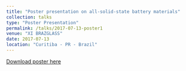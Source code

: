 ```yaml
---
title: "Poster presentation on all-solid-state battery materials"
collection: talks
type: "Poster Presentation"
permalink: /talks/2017-07-13-poster1
venue: "XI BRAZGLASS"
date: 2017-07-13
location: "Curitiba - PR - Brazil"
---
```


[Download poster here](http://hbrmn.github.io/files/poster1.pdf)